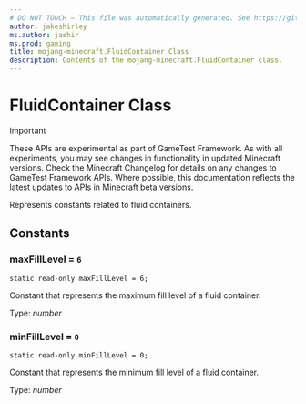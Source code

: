 ```yaml
---
# DO NOT TOUCH — This file was automatically generated. See https://github.com/Mojang/MinecraftScriptingApiDocsGenerator to modify descriptions, examples, etc.
author: jakeshirley
ms.author: jashir
ms.prod: gaming
title: mojang-minecraft.FluidContainer Class
description: Contents of the mojang-minecraft.FluidContainer class.
---
```

# FluidContainer Class
>[!IMPORTANT]
>These APIs are experimental as part of GameTest Framework. As with all experiments, you may see changes in functionality in updated Minecraft versions. Check the Minecraft Changelog for details on any changes to GameTest Framework APIs. Where possible, this documentation reflects the latest updates to APIs in Minecraft beta versions.


Represents constants related to fluid containers.



## Constants
### **maxFillLevel** = `6`
`static read-only maxFillLevel = 6;`

Constant that represents the maximum fill level of a fluid container.

Type: *number*


### **minFillLevel** = `0`
`static read-only minFillLevel = 0;`

Constant that represents the minimum fill level of a fluid container.

Type: *number*


